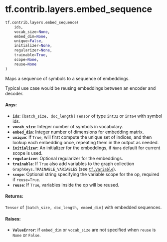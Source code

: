 <div itemscope itemtype="http://developers.google.com/ReferenceObject">
<meta itemprop="name" content="tf.contrib.layers.embed_sequence" />
<meta itemprop="path" content="Stable" />
</div>

# tf.contrib.layers.embed_sequence

``` python
tf.contrib.layers.embed_sequence(
    ids,
    vocab_size=None,
    embed_dim=None,
    unique=False,
    initializer=None,
    regularizer=None,
    trainable=True,
    scope=None,
    reuse=None
)
```

Maps a sequence of symbols to a sequence of embeddings.

Typical use case would be reusing embeddings between an encoder and decoder.

#### Args:

* <b>`ids`</b>: `[batch_size, doc_length]` `Tensor` of type `int32` or `int64`
    with symbol ids.
* <b>`vocab_size`</b>: Integer number of symbols in vocabulary.
* <b>`embed_dim`</b>: Integer number of dimensions for embedding matrix.
* <b>`unique`</b>: If `True`, will first compute the unique set of indices, and then
       lookup each embedding once, repeating them in the output as needed.
* <b>`initializer`</b>: An initializer for the embeddings, if `None` default for
      current scope is used.
* <b>`regularizer`</b>: Optional regularizer for the embeddings.
* <b>`trainable`</b>: If `True` also add variables to the graph collection
    `GraphKeys.TRAINABLE_VARIABLES` (see <a href="../../../tf/Variable.md"><code>tf.Variable</code></a>).
* <b>`scope`</b>: Optional string specifying the variable scope for the op, required
      if `reuse=True`.
* <b>`reuse`</b>: If `True`, variables inside the op will be reused.


#### Returns:

`Tensor` of `[batch_size, doc_length, embed_dim]` with embedded sequences.


#### Raises:

* <b>`ValueError`</b>: if `embed_dim` or `vocab_size` are not specified when
    `reuse` is `None` or `False`.